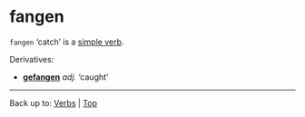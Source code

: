 # fangen

`fangen` ‘catch’ is a [simple verb](../../simpleVerbs.md).

Derivatives:
- **[gefangen](../../../adjectives/g/ge/gefangen.md)** *adj.* ‘caught’

----

Back up to: [Verbs](../../index.md) | [Top](../../../index.md)
